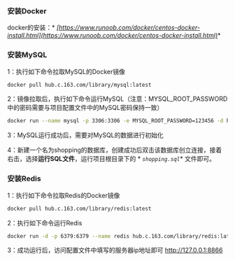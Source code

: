 
### 安装Docker

docker的安装：*
*[https://www.runoob.com/docker/centos-docker-install.html](https://www.runoob.com/docker/centos-docker-install.html)**
<br/>

### 安装MySQL

1：执行如下命令拉取MySQL的Docker镜像

```bash
docker pull hub.c.163.com/library/mysql:latest
```

2：镜像拉取后，执行如下命令运行MySQL（注意：MYSQL_ROOT_PASSWORD中的密码需要与项目配置文件中的MySQL密码保持一致）

```bash
docker run --name mysql -p 3306:3306 -e MYSQL_ROOT_PASSWORD=123456 -d hub.c.163.com/library/mysql:latest
```

3：MySQL运行成功后，需要对MySQL的数据进行初始化

4：新建一个名为shopping的数据库，创建成功后双击该数据库创立连接，接着右击，选择**运行SQL文件**，运行项目根目录下的 *
*`shopping.sql`** 文件即可。

### 安装Redis

1：执行如下命令拉取Redis的Docker镜像

```bash
docker pull hub.c.163.com/library/redis:latest
```

2：执行如下命令运行Redis

```bash
docker run -d -p 6379:6379 --name redis hub.c.163.com/library/redis:latest
```

3：成功运行后，访问配置文件中填写的服务器ip地址即可 http://127.0.0.1:8866
